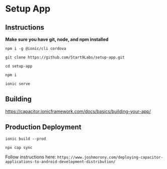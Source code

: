 # Setup App

## Instructions

**Make sure you have git, node, and npm installed**

`npm i -g @ionic/cli cordova`

`git clone https://github.com/Start9Labs/setup-app.git`

`cd setup-app`

`npm i`

`ionic serve`

## Building
https://capacitor.ionicframework.com/docs/basics/building-your-app/

## Production Deployment

`ionic build --prod`

`npx cap sync`

Follow instructions here: `https://www.joshmorony.com/deploying-capacitor-applications-to-android-development-distribution/`
